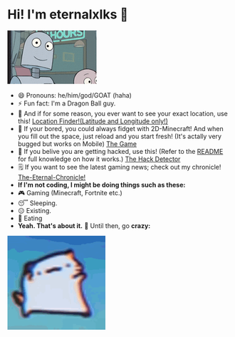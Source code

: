
# Hi! I'm eternalxlks 👋
<img src="https://github.com/eternalxlks/eternalxlks/blob/main/robotwaving.gif?raw=true" alt="robotwaving.gif"/>

- 😄 Pronouns: he/him/god/GOAT (haha)
- ⚡ Fun fact: I'm a Dragon Ball guy.
- 🧠 And if for some reason, you ever want to see your exact location, use this! [Location Finder!(Latitude and Longitude only!)](https://eternalxlks.github.io/FindYourLocation/)
- 🍿 If your bored, you could always fidget with 2D-Minecraft! And when you fill out the space, just reload and you start fresh! (It's actally very bugged but works on Mobile) [The Game](https://eternalxlks.github.io/2D-Minecraft/)
- 🐍 If you belive you are getting hacked, use this! (Refer to the [README](https://github.com/eternalxlks/HackDetector) for full knowledge on how it works.) [The Hack Detector](https://eternalxlks.github.io/HackDetector/)
- 🗒️ If you want to see the latest gaming news; check out my chronicle! [The-Eternal-Chronicle!](https://eternalxlks.github.io/The-eternal-Chronicle/)
- <strong>If I'm not coding, I might be doing things such as these:</strong>
- 🎮 Gaming (Minecraft, Fortnite etc.)
- 😴 Sleeping.
- 😑 Existing.
- 🥘 Eating
- <strong>Yeah. That's about it.</strong>
 🤯 Until then, go <strong>crazy:</strong>
 <img src="https://github.com/eternalxlks/eternalxlks/blob/main/dancing-cat-dance.gif?raw=true" alt="dancing-cat-dance.gif"/>


